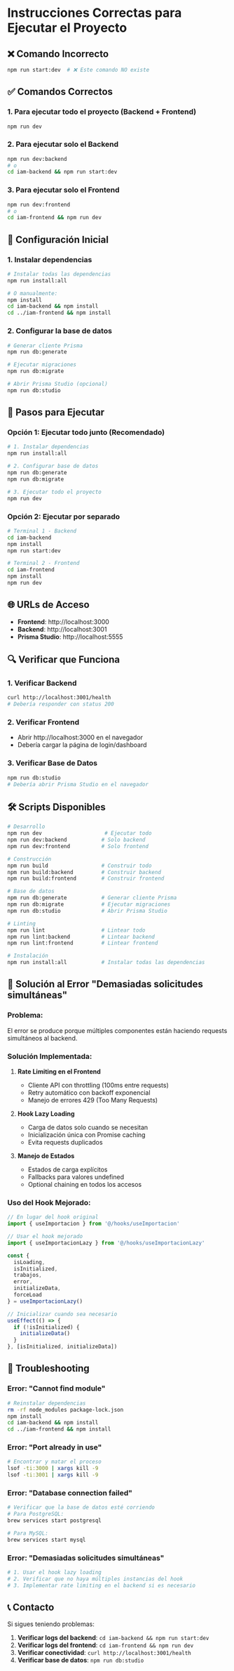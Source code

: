 # Instrucciones Correctas para Ejecutar el Proyecto

## ❌ **Comando Incorrecto**
```bash
npm run start:dev  # ❌ Este comando NO existe
```

## ✅ **Comandos Correctos**

### 1. **Para ejecutar todo el proyecto (Backend + Frontend)**
```bash
npm run dev
```

### 2. **Para ejecutar solo el Backend**
```bash
npm run dev:backend
# o
cd iam-backend && npm run start:dev
```

### 3. **Para ejecutar solo el Frontend**
```bash
npm run dev:frontend
# o
cd iam-frontend && npm run dev
```

## 🔧 **Configuración Inicial**

### 1. **Instalar dependencias**
```bash
# Instalar todas las dependencias
npm run install:all

# O manualmente:
npm install
cd iam-backend && npm install
cd ../iam-frontend && npm install
```

### 2. **Configurar la base de datos**
```bash
# Generar cliente Prisma
npm run db:generate

# Ejecutar migraciones
npm run db:migrate

# Abrir Prisma Studio (opcional)
npm run db:studio
```

## 🚀 **Pasos para Ejecutar**

### **Opción 1: Ejecutar todo junto (Recomendado)**
```bash
# 1. Instalar dependencias
npm run install:all

# 2. Configurar base de datos
npm run db:generate
npm run db:migrate

# 3. Ejecutar todo el proyecto
npm run dev
```

### **Opción 2: Ejecutar por separado**
```bash
# Terminal 1 - Backend
cd iam-backend
npm install
npm run start:dev

# Terminal 2 - Frontend
cd iam-frontend
npm install
npm run dev
```

## 🌐 **URLs de Acceso**

- **Frontend**: http://localhost:3000
- **Backend**: http://localhost:3001
- **Prisma Studio**: http://localhost:5555

## 🔍 **Verificar que Funciona**

### 1. **Verificar Backend**
```bash
curl http://localhost:3001/health
# Debería responder con status 200
```

### 2. **Verificar Frontend**
- Abrir http://localhost:3000 en el navegador
- Debería cargar la página de login/dashboard

### 3. **Verificar Base de Datos**
```bash
npm run db:studio
# Debería abrir Prisma Studio en el navegador
```

## 🛠️ **Scripts Disponibles**

```bash
# Desarrollo
npm run dev                    # Ejecutar todo
npm run dev:backend           # Solo backend
npm run dev:frontend          # Solo frontend

# Construcción
npm run build                 # Construir todo
npm run build:backend         # Construir backend
npm run build:frontend        # Construir frontend

# Base de datos
npm run db:generate           # Generar cliente Prisma
npm run db:migrate            # Ejecutar migraciones
npm run db:studio             # Abrir Prisma Studio

# Linting
npm run lint                  # Lintear todo
npm run lint:backend          # Lintear backend
npm run lint:frontend         # Lintear frontend

# Instalación
npm run install:all           # Instalar todas las dependencias
```

## 🚨 **Solución al Error "Demasiadas solicitudes simultáneas"**

### **Problema:**
El error se produce porque múltiples componentes están haciendo requests simultáneos al backend.

### **Solución Implementada:**

1. **Rate Limiting en el Frontend**
   - Cliente API con throttling (100ms entre requests)
   - Retry automático con backoff exponencial
   - Manejo de errores 429 (Too Many Requests)

2. **Hook Lazy Loading**
   - Carga de datos solo cuando se necesitan
   - Inicialización única con Promise caching
   - Evita requests duplicados

3. **Manejo de Estados**
   - Estados de carga explícitos
   - Fallbacks para valores undefined
   - Optional chaining en todos los accesos

### **Uso del Hook Mejorado:**
```typescript
// En lugar del hook original
import { useImportacion } from '@/hooks/useImportacion'

// Usar el hook mejorado
import { useImportacionLazy } from '@/hooks/useImportacionLazy'

const {
  isLoading,
  isInitialized,
  trabajos,
  error,
  initializeData,
  forceLoad
} = useImportacionLazy()

// Inicializar cuando sea necesario
useEffect(() => {
  if (!isInitialized) {
    initializeData()
  }
}, [isInitialized, initializeData])
```

## 🔧 **Troubleshooting**

### **Error: "Cannot find module"**
```bash
# Reinstalar dependencias
rm -rf node_modules package-lock.json
npm install
cd iam-backend && npm install
cd ../iam-frontend && npm install
```

### **Error: "Port already in use"**
```bash
# Encontrar y matar el proceso
lsof -ti:3000 | xargs kill -9
lsof -ti:3001 | xargs kill -9
```

### **Error: "Database connection failed"**
```bash
# Verificar que la base de datos esté corriendo
# Para PostgreSQL:
brew services start postgresql

# Para MySQL:
brew services start mysql
```

### **Error: "Demasiadas solicitudes simultáneas"**
```bash
# 1. Usar el hook lazy loading
# 2. Verificar que no haya múltiples instancias del hook
# 3. Implementar rate limiting en el backend si es necesario
```

## 📞 **Contacto**

Si sigues teniendo problemas:

1. **Verificar logs del backend**: `cd iam-backend && npm run start:dev`
2. **Verificar logs del frontend**: `cd iam-frontend && npm run dev`
3. **Verificar conectividad**: `curl http://localhost:3001/health`
4. **Verificar base de datos**: `npm run db:studio` 